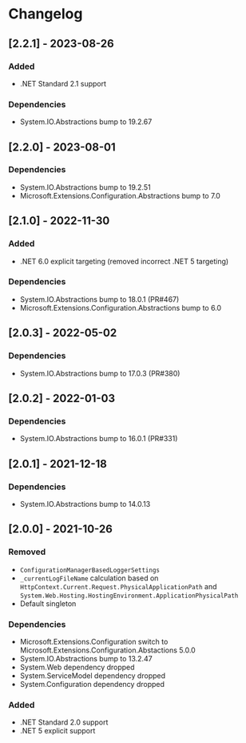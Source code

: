 # Changelog

## [2.2.1] - 2023-08-26

### Added

- .NET Standard 2.1 support

### Dependencies

- System.IO.Abstractions bump to 19.2.67

## [2.2.0] - 2023-08-01

### Dependencies

- System.IO.Abstractions bump to 19.2.51
- Microsoft.Extensions.Configuration.Abstractions bump to 7.0

## [2.1.0] - 2022-11-30

### Added

- .NET 6.0 explicit targeting (removed incorrect .NET 5 targeting)

### Dependencies

- System.IO.Abstractions bump to 18.0.1 (PR#467)
- Microsoft.Extensions.Configuration.Abstractions bump to 6.0

## [2.0.3] - 2022-05-02

### Dependencies

- System.IO.Abstractions bump to 17.0.3 (PR#380)

## [2.0.2] - 2022-01-03

### Dependencies

- System.IO.Abstractions bump to 16.0.1 (PR#331)

## [2.0.1] - 2021-12-18

### Dependencies

- System.IO.Abstractions bump to 14.0.13

## [2.0.0] - 2021-10-26

### Removed

- `ConfigurationManagerBasedLoggerSettings`
- `_currentLogFileName` calculation based on `HttpContext.Current.Request.PhysicalApplicationPath` and `System.Web.Hosting.HostingEnvironment.ApplicationPhysicalPath`
- Default singleton

### Dependencies

- Microsoft.Extensions.Configuration switch to Microsoft.Extensions.Configuration.Abstactions 5.0.0
- System.IO.Abstractions bump to 13.2.47
- System.Web dependency dropped
- System.ServiceModel dependency dropped
- System.Configuration dependency dropped

### Added

- .NET Standard 2.0 support
- .NET 5 explicit support
